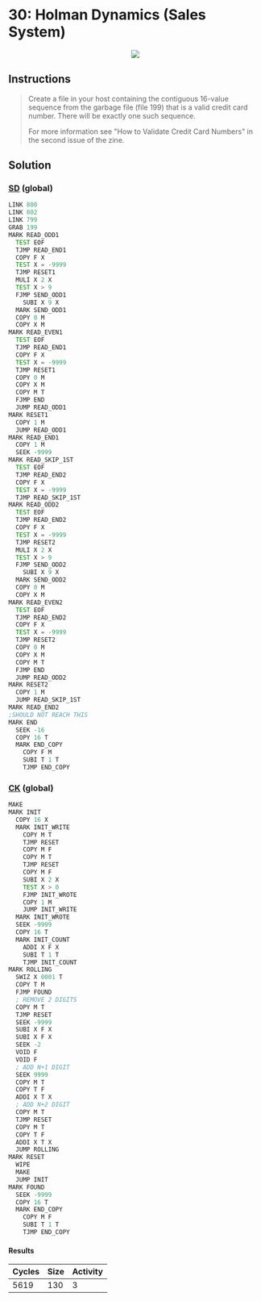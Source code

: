# 30: Holman Dynamics (Sales System)

<div align="center"><img src="EXAPUNKS - Holman Dynamics (5619, 130, 3, 2024-06-23-19-54-33).gif" /></div>

## Instructions
> Create a file in your host containing the contiguous 16-value sequence from the garbage file (file 199) that is a valid credit card number. There will be exactly one such sequence.
> 
> For more information see "How to Validate Credit Card Numbers" in the second issue of the zine.

## Solution

### [SD](SD.exa) (global)
```asm
LINK 800
LINK 802
LINK 799
GRAB 199
MARK READ_ODD1
  TEST EOF
  TJMP READ_END1
  COPY F X
  TEST X = -9999
  TJMP RESET1
  MULI X 2 X
  TEST X > 9
  FJMP SEND_ODD1
    SUBI X 9 X
  MARK SEND_ODD1
  COPY 0 M
  COPY X M
MARK READ_EVEN1
  TEST EOF
  TJMP READ_END1
  COPY F X
  TEST X = -9999
  TJMP RESET1
  COPY 0 M
  COPY X M
  COPY M T
  FJMP END
  JUMP READ_ODD1
MARK RESET1
  COPY 1 M
  JUMP READ_ODD1
MARK READ_END1
  COPY 1 M
  SEEK -9999
MARK READ_SKIP_1ST
  TEST EOF
  TJMP READ_END2
  COPY F X
  TEST X = -9999
  TJMP READ_SKIP_1ST
MARK READ_ODD2
  TEST EOF
  TJMP READ_END2
  COPY F X
  TEST X = -9999
  TJMP RESET2
  MULI X 2 X
  TEST X > 9
  FJMP SEND_ODD2
    SUBI X 9 X
  MARK SEND_ODD2
  COPY 0 M
  COPY X M
MARK READ_EVEN2
  TEST EOF
  TJMP READ_END2
  COPY F X
  TEST X = -9999
  TJMP RESET2
  COPY 0 M
  COPY X M
  COPY M T
  FJMP END
  JUMP READ_ODD2
MARK RESET2
  COPY 1 M
  JUMP READ_SKIP_1ST
MARK READ_END2
;SHOULD NOT REACH THIS
MARK END
  SEEK -16
  COPY 16 T
  MARK END_COPY
    COPY F M
    SUBI T 1 T
    TJMP END_COPY
```

### [CK](CK.exa) (global)
```asm
MAKE
MARK INIT
  COPY 16 X
  MARK INIT_WRITE
    COPY M T
    TJMP RESET
    COPY M F
    COPY M T
    TJMP RESET
    COPY M F
    SUBI X 2 X
    TEST X > 0
    FJMP INIT_WROTE
    COPY 1 M
    JUMP INIT_WRITE
  MARK INIT_WROTE
  SEEK -9999
  COPY 16 T
  MARK INIT_COUNT
    ADDI X F X
    SUBI T 1 T
    TJMP INIT_COUNT
MARK ROLLING
  SWIZ X 0001 T
  COPY T M
  FJMP FOUND
  ; REMOVE 2 DIGITS
  COPY M T
  TJMP RESET
  SEEK -9999
  SUBI X F X
  SUBI X F X
  SEEK -2
  VOID F
  VOID F
  ; ADD N+1 DIGIT
  SEEK 9999
  COPY M T
  COPY T F
  ADDI X T X
  ; ADD N+2 DIGIT
  COPY M T
  TJMP RESET
  COPY M T
  COPY T F
  ADDI X T X
  JUMP ROLLING
MARK RESET
  WIPE
  MAKE
  JUMP INIT
MARK FOUND
  SEEK -9999
  COPY 16 T
  MARK END_COPY
    COPY M F
    SUBI T 1 T
    TJMP END_COPY
```

#### Results
| Cycles | Size | Activity |
|--------|------|----------|
| 5619   | 130  | 3        |
